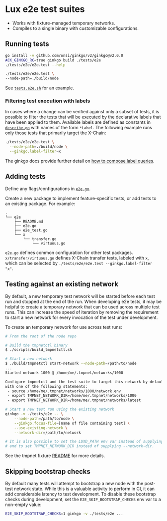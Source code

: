 # Lux e2e test suites

- Works with fixture-managed temporary networks.
- Compiles to a single binary with customizable configurations.

## Running tests

```bash
go install -v github.com/onsi/ginkgo/v2/ginkgo@v2.0.0
ACK_GINKGO_RC=true ginkgo build ./tests/e2e
./tests/e2e/e2e.test --help

./tests/e2e/e2e.test \
--node-path=./build/node
```

See [`tests.e2e.sh`](../../scripts/tests.e2e.sh) for an example.

### Filtering test execution with labels

In cases where a change can be verified against only a subset of
tests, it is possible to filter the tests that will be executed by the
declarative labels that have been applied to them. Available labels
are defined as constants in [`describe.go`](./describe.go) with names
of the form `*Label`. The following example runs only those tests that
primarily target the X-Chain:


```bash
./tests/e2e/e2e.test \
  --node-path=./build/node \
  --ginkgo.label-filter=x
```

The ginkgo docs provide further detail on [how to compose label
queries](https://onsi.github.io/ginkgo/#spec-labels).

## Adding tests

Define any flags/configurations in [`e2e.go`](./e2e.go).

Create a new package to implement feature-specific tests, or add tests to an existing package. For example:

```
.
└── e2e
    ├── README.md
    ├── e2e.go
    ├── e2e_test.go
    └── x
        └── transfer.go
            └── virtuous.go
```

`e2e.go` defines common configuration for other test
packages. `x/transfer/virtuous.go` defines X-Chain transfer tests,
labeled with `x`, which can be selected by `./tests/e2e/e2e.test
--ginkgo.label-filter "x"`.

## Testing against an existing network

By default, a new temporary test network will be started before each
test run and stopped at the end of the run. When developing e2e tests,
it may be helpful to create a temporary network that can be used
across multiple test runs. This can increase the speed of iteration by
removing the requirement to start a new network for every invocation
of the test under development.

To create an temporary network for use across test runs:

```bash
# From the root of the node repo

# Build the tmpnetctl binary
$ ./scripts/build_tmpnetctl.sh

# Start a new network
$ ./build/tmpnetctl start-network --node-path=/path/to/node
...
Started network 1000 @ /home/me/.tmpnet/networks/1000

Configure tmpnetctl and the test suite to target this network by default
with one of the following statements:
 - source /home/me/.tmpnet/networks/1000/network.env
 - export TMPNET_NETWORK_DIR=/home/me/.tmpnet/networks/1000
 - export TMPNET_NETWORK_DIR=/home/me/.tmpnet/networks/latest

# Start a new test run using the existing network
ginkgo -v ./tests/e2e -- \
    --node-path=/path/to/node \
    --ginkgo.focus-file=[name of file containing test] \
    --use-existing-network \
    --network-dir=/path/to/network

# It is also possible to set the LUXD_PATH env var instead of supplying --node-path
# and to set TMPNET_NETWORK_DIR instead of supplying --network-dir.
```

See the tmpnet fixture [README](../fixture/tmpnet/README.md) for more details.

## Skipping bootstrap checks

By default many tests will attempt to bootstrap a new node with the
post-test network state. While this is a valuable activity to perform
in CI, it can add considerable latency to test development. To disable
these bootstrap checks during development, set the
`E2E_SKIP_BOOTSTRAP_CHECKS` env var to a non-empty value:

```bash
E2E_SKIP_BOOTSTRAP_CHECKS=1 ginkgo -v ./tests/e2e ...
```
